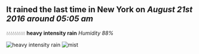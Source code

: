 ## It rained the last time in New York on *August 21st 2016 around 05:05 am*
💧💧💧💧💧💧💧💧💧  **heavy intensity rain** *Humidity 88%*

![heavy intensity rain](http://openweathermap.org/img/w/10n.png) ![mist](http://openweathermap.org/img/w/50n.png)
